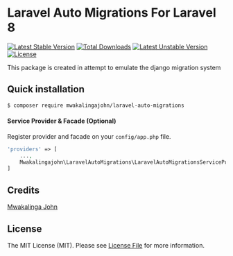 # Laravel Auto Migrations For Laravel 8
[![Latest Stable Version](https://poser.pugx.org/mwakalingajohn/laravel-auto-migrations/v)](//packagist.org/packages/mwakalingajohn/laravel-auto-migrations) 
[![Total Downloads](https://poser.pugx.org/mwakalingajohn/laravel-auto-migrations/downloads)](//packagist.org/packages/mwakalingajohn/laravel-auto-migrations) 
[![Latest Unstable Version](https://poser.pugx.org/mwakalingajohn/laravel-auto-migrations/v/unstable)](//packagist.org/packages/mwakalingajohn/laravel-auto-migrations) 
[![License](https://poser.pugx.org/mwakalingajohn/laravel-auto-migrations/license)](//packagist.org/packages/mwakalingajohn/laravel-auto-migrations)


This package is created in attempt to emulate the django migration system

## Quick installation
````bash
$ composer require mwakalingajohn/laravel-auto-migrations
````

#### Service Provider & Facade (Optional)
Register provider and facade on your `config/app.php` file.
````php
'providers' => [
    ...,
    Mwakalingajohn\LaravelAutoMigrations\LaravelAutoMigrationsServiceProvider::class,
]
````

## Credits
[Mwakalinga John](https://github.com/**mwakalingajohn**)

## License

The MIT License (MIT). Please see [License File](https://github.com/yajra/laravel-datatables/blob/master/LICENSE.md) for more information.

